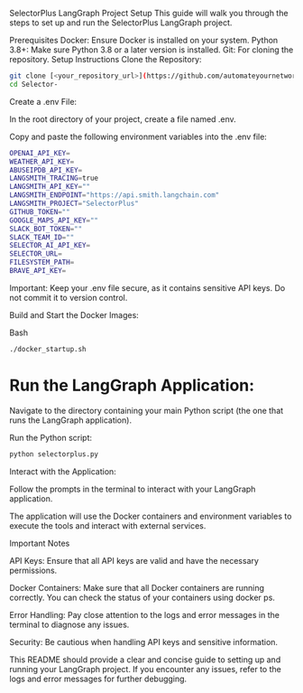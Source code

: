 SelectorPlus LangGraph Project Setup
This guide will walk you through the steps to set up and run the SelectorPlus LangGraph project.

Prerequisites
Docker: Ensure Docker is installed on your system.
Python 3.8+: Make sure Python 3.8 or a later version is installed.
Git: For cloning the repository.
Setup Instructions
Clone the Repository:

```Bash
git clone [<your_repository_url>](https://github.com/automateyournetwork/Selector-)
cd Selector-
```

Create a .env File:

In the root directory of your project, create a file named .env.

Copy and paste the following environment variables into the .env file:
```bash
OPENAI_API_KEY=
WEATHER_API_KEY=
ABUSEIPDB_API_KEY=
LANGSMITH_TRACING=true
LANGSMITH_API_KEY=""
LANGSMITH_ENDPOINT="https://api.smith.langchain.com"
LANGSMITH_PROJECT="SelectorPlus"
GITHUB_TOKEN=""
GOOGLE_MAPS_API_KEY=""
SLACK_BOT_TOKEN=""
SLACK_TEAM_ID=""
SELECTOR_AI_API_KEY=
SELECTOR_URL=
FILESYSTEM_PATH=
BRAVE_API_KEY=
```
 Important: Keep your .env file secure, as it contains sensitive API keys. Do not commit it to version control.

Build and Start the Docker Images:

Bash
```bash
./docker_startup.sh
```

# Run the LangGraph Application:

Navigate to the directory containing your main Python script (the one that runs the LangGraph application).

Run the Python script:

```Bash
python selectorplus.py
```

Interact with the Application:

Follow the prompts in the terminal to interact with your LangGraph application.

The application will use the Docker containers and environment variables to execute the tools and interact with external services.

Important Notes

API Keys: Ensure that all API keys are valid and have the necessary permissions.

Docker Containers: Make sure that all Docker containers are running correctly. You can check the status of your containers using docker ps.

Error Handling: Pay close attention to the logs and error messages in the terminal to diagnose any issues.

Security: Be cautious when handling API keys and sensitive information.

This README should provide a clear and concise guide to setting up and running your LangGraph project. If you encounter any issues, refer to the logs and error messages for further debugging.